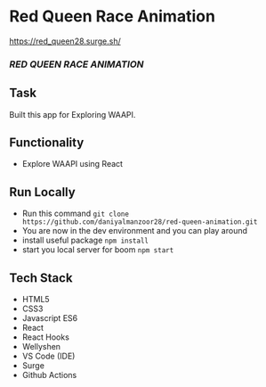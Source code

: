 ﻿# Red Queen Race Animation
 
 https://red_queen28.surge.sh/

### *RED QUEEN RACE ANIMATION*

## Task
Built this app for Exploring WAAPI.

## Functionality
- Explore WAAPI using React

## Run Locally 

- Run this command `git clone https://github.com/daniyalmanzoor28/red-queen-animation.git`
- You are now in the dev environment and you can play around 
- install useful package `npm install`
- start you local server for boom `npm start`

## Tech Stack

- HTML5
- CSS3
- Javascript ES6
- React
- React Hooks
- Wellyshen
- VS Code (IDE)
- Surge
- Github Actions

